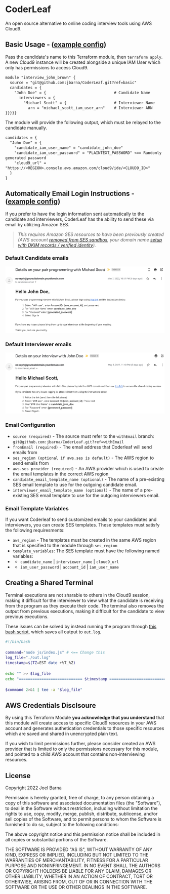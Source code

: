 # CoderLeaf
An open source alternative to online coding interview tools using AWS Cloud9.

## Basic Usage - ([example config](examples/basicUsage.tf))
Pass the candidate's name to this Terraform module, then `terraform apply`. A new Cloud9 instance will be created alongside a unique IAM User which only has permissions to access Cloud9.

```
module "interview_john_brown" {
  source = "git@github.com:jbarna/CoderLeaf.git?ref=basic"
  candidates = {
    "John Doe" = {                              # Candidate Name
      interviewers = {
        "Michael Scott" = {                     # Interviewer Name
          arn = "michael_scott_iam_user_arn"    # Interviewer ARN
}}}}}
```

The module will provide the following output, which must be relayed to the candidate manually.
```
candidates = {
  "John Doe" = {
    "candidate_iam_user_name" = "candidate_john_doe"
    "candidate_iam_user_password" = "PLAINTEXT_PASSWORD" <== Randomly generated password
    "cloud9_url" = "https://<REGION>.console.aws.amazon.com/cloud9/ide/<CLOUD9_ID>"
  }
}
```

## Automatically Email Login Instructions - ([example config](examples/withEmail.tf))
If you prefer to have the login information sent automatically to the candidate and interviewers, CoderLeaf has the ability to send these via email by utilizing Amazon SES. 

> *This requires Amazon SES resources to have been previously created (AWS account [removed from SES sandbox](https://docs.aws.amazon.com/ses/latest/dg/request-production-access.html), your domain name [setup with DKIM records / verified identity](https://www.mailslurp.com/blog/transactional-emails-with-aws-terraform-lambda/)).*

### Default Candidate emails
![Candidate Email](imgs/candidate_email.png)

### Default Interviewer emails
![Interviewer Email](imgs/interviewer_email.png)
### Email Configuration
- `source (required)` - The source must refer to the `withEmail` branch: `git@github.com:jbarna/CoderLeaf.git?ref=withEmail`
- `fromEmail (required)` - The email address that Coderleaf will send emails from
- `ses_region (optional if aws.ses is default)` - The AWS region to send emails from
- `aws.ses provider (required)` - An AWS provider which is used to create the email templates in the correct AWS region
- `candidate_email_template_name (optional)` - The name of a pre-existing SES email template to use for the outgoing candidate email.
- `interviewer_email_template_name (optional)` - The name of a pre-existing SES email template to use for the outgoing interviewers email.

### Email Template Variables
If you want Coderleaf to send customized emails to your candidates and interviewers, you can create SES templates. These templates must satisfy the following requiresments:
- `aws_region` - The templates must be created in the same AWS region that is specified to the module through `ses_region`
- `template_variables`: The SES template must have the following named variables:
- - `candidate_name` | `interviewer_name` | `cloud9_url`
- - `iam_user_password` | `account_id` | `iam_user_name`


## Creating a Shared Terminal
Terminal executions are not sharable to others in the Cloud9 session, making it difficult for the interviewer to view what the candidate is receiving from the program as they execute their code. The terminal also removes the output from previous executions, making it difficult for the candidate to view previous executions.

These issues can be solved by instead running the program through [this bash script](utilities/run.sh), which saves all output to `out.log`.

```bash
#!/bin/bash

command="node js/index.js" # <== Change this
log_file="./out.log"
timestamp=$(TZ=EST date +%T_%Z)

echo "" >> $log_file
echo "============================ $timestamp ============================" >> $log_file

$command 2>&1 | tee -a "$log_file"

```
## AWS Credentials Disclsoure
By using this Terraform Module **you acknowledge that you understand** that this module will create access to specific Cloud9 resources in your AWS account and generates authetication credentials to those specific resources which are saved and shared in unencrypted plain text. 

If you wish to limit permissions further, please consider created an AWS provider that is limited to only the permissions necessary for this module, and pointed to a child AWS account that contains non-interviewing resources.

## License
Copyright 2022 Joel Barna

Permission is hereby granted, free of charge, to any person obtaining a copy of this software and associated documentation files (the "Software"), to deal in the Software without restriction, including without limitation the rights to use, copy, modify, merge, publish, distribute, sublicense, and/or sell copies of the Software, and to permit persons to whom the Software is furnished to do so, subject to the following conditions:

The above copyright notice and this permission notice shall be included in all copies or substantial portions of the Software.

THE SOFTWARE IS PROVIDED "AS IS", WITHOUT WARRANTY OF ANY KIND, EXPRESS OR IMPLIED, INCLUDING BUT NOT LIMITED TO THE WARRANTIES OF MERCHANTABILITY, FITNESS FOR A PARTICULAR PURPOSE AND NONINFRINGEMENT. IN NO EVENT SHALL THE AUTHORS OR COPYRIGHT HOLDERS BE LIABLE FOR ANY CLAIM, DAMAGES OR OTHER LIABILITY, WHETHER IN AN ACTION OF CONTRACT, TORT OR OTHERWISE, ARISING FROM, OUT OF OR IN CONNECTION WITH THE SOFTWARE OR THE USE OR OTHER DEALINGS IN THE SOFTWARE.